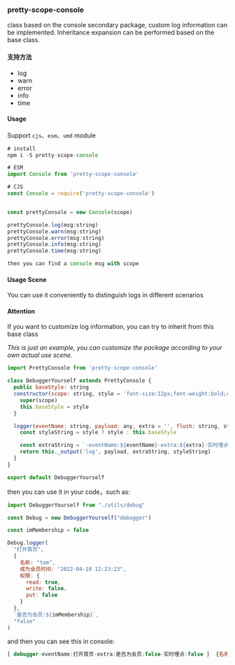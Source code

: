 ### pretty-scope-console

class based on the console secondary package, custom log information can be implemented. Inheritance expansion can be performed based on the base class.

#### 支持方法

- log
- warn
- error
- info
- time

#### Usage

Support `cjs`、`esm`、`umd` module

```javascript
# install
npm i -S pretty-scope-console

# ESM
import Console from 'pretty-scope-console'

# CJS
const Console = require('pretty-scope-console')


const prettyConsole = new Console(scope)

prettyConsole.log(msg:string)
prettyConsole.warn(msg:string)
prettyConsole.error(msg:string)
prettyConsole.info(msg:string)
prettyConsole.time(msg:string)

then you can find a console msg with scope

```

#### Usage Scene

You can use it conveniently to distinguish logs in different scenarios

#### Attention

If you want to customize log information, you can try to inherit from this base class

_This is just an example, you can customize the package according to your own actual use scene._

```javascript
import PrettyConsole from 'pretty-scope-console'

class DebuggerYourself extends PrettyConsole {
  public baseStyle: string
  constructor(scope: string, style = 'font-size:12px;font-weight:bold;color:#207806') {
    super(scope)
    this.baseStyle = style
  }

  logger(eventName: string, payload: any, extra = '', flush: string, style?: string) {
    const styleString = style ? style : this.baseStyle

    const extraString = `-eventName:${eventName}-extra:${extra}-实时埋点:${flush}`
    return this._output('log', payload, extraString, styleString)
  }
}

export default DebuggerYourself
```

then you can use it in your code，such as:

```javascript
import DebuggerYourself from "./utils/debug"

const Debug = new DebuggerYourself("debugger")

const imMembership = false

Debug.logger(
  "打开首页",
  {
    名称: "tom",
    成为会员时间: "2022-04-10 12:23:23",
    权限: {
      read: true,
      write: false,
      put: false
    }
  },
  `是否为会员:${imMembership}`,
  "false"
)
```

and then you can see this in console:

```javascript
[ debugger-eventName:打开首页-extra:是否为会员:false-实时埋点:false ]  {名称: 'tom', 成为会员时间: '2022-04-10 12:23:23', 权限: {…}}
```
